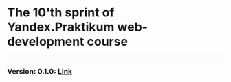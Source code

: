 # The 10'th sprint of Yandex.Praktikum web-development course
___
### Version: 0.1.0: [Link](https://github.com/echoreverb/regexp-sprint)
